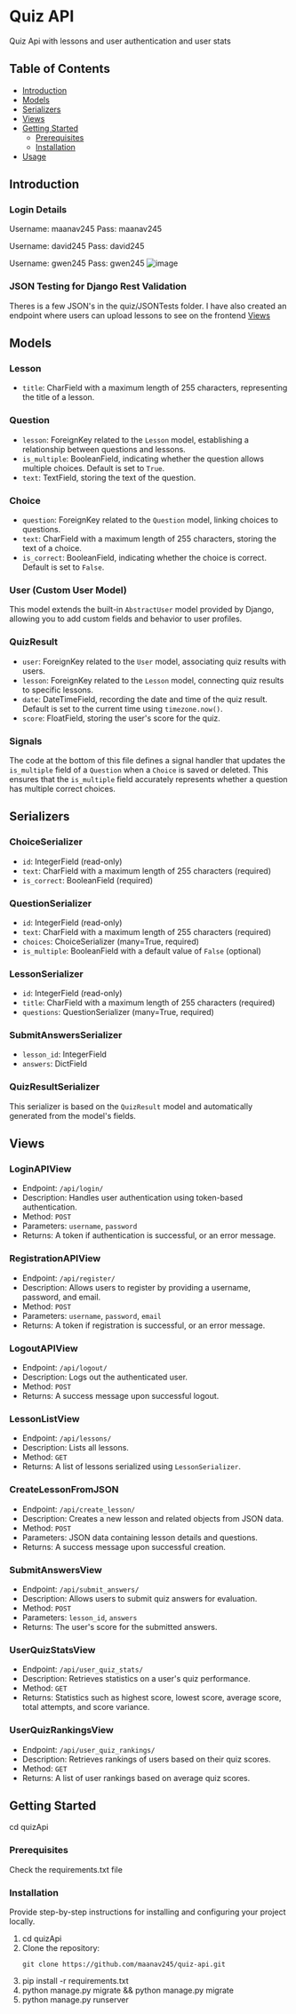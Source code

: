 # Quiz API

Quiz Api with lessons and user authentication and user stats

## Table of Contents

- [Introduction](#introduction)
- [Models](#models)
- [Serializers](#serializers)
- [Views](#views)
- [Getting Started](#getting-started)
  - [Prerequisites](#prerequisites)
  - [Installation](#installation)
- [Usage](#usage)

## Introduction

### Login Details

Username: maanav245
Pass: maanav245

Username: david245
Pass: david245

Username: gwen245
Pass: gwen245
![image](https://github.com/maanav245/quiz-api/assets/84433280/8bd9c23c-c624-46e0-b491-564e964c28fc)


### JSON Testing for Django Rest Validation

Theres is a few JSON's in the quiz/JSONTests folder. I have also created an endpoint where users can upload lessons
to see on the frontend
[Views](##CreateLessonFromJSON)

## Models

### Lesson

- `title`: CharField with a maximum length of 255 characters, representing the title of a lesson.

### Question

- `lesson`: ForeignKey related to the `Lesson` model, establishing a relationship between questions and lessons.
- `is_multiple`: BooleanField, indicating whether the question allows multiple choices. Default is set to `True`.
- `text`: TextField, storing the text of the question.

### Choice

- `question`: ForeignKey related to the `Question` model, linking choices to questions.
- `text`: CharField with a maximum length of 255 characters, storing the text of a choice.
- `is_correct`: BooleanField, indicating whether the choice is correct. Default is set to `False`.

### User (Custom User Model)

This model extends the built-in `AbstractUser` model provided by Django, allowing you to add custom fields and behavior to user profiles.

### QuizResult

- `user`: ForeignKey related to the `User` model, associating quiz results with users.
- `lesson`: ForeignKey related to the `Lesson` model, connecting quiz results to specific lessons.
- `date`: DateTimeField, recording the date and time of the quiz result. Default is set to the current time using `timezone.now()`.
- `score`: FloatField, storing the user's score for the quiz.

### Signals

The code at the bottom of this file defines a signal handler that updates the `is_multiple` field of a `Question` when a `Choice` is saved or deleted. This ensures that the `is_multiple` field accurately represents whether a question has multiple correct choices.

## Serializers

### ChoiceSerializer

- `id`: IntegerField (read-only)
- `text`: CharField with a maximum length of 255 characters (required)
- `is_correct`: BooleanField (required)

### QuestionSerializer

- `id`: IntegerField (read-only)
- `text`: CharField with a maximum length of 255 characters (required)
- `choices`: ChoiceSerializer (many=True, required)
- `is_multiple`: BooleanField with a default value of `False` (optional)

### LessonSerializer

- `id`: IntegerField (read-only)
- `title`: CharField with a maximum length of 255 characters (required)
- `questions`: QuestionSerializer (many=True, required)

### SubmitAnswersSerializer

- `lesson_id`: IntegerField
- `answers`: DictField

### QuizResultSerializer

This serializer is based on the `QuizResult` model and automatically generated from the model's fields.

## Views

### LoginAPIView

- Endpoint: `/api/login/`
- Description: Handles user authentication using token-based authentication.
- Method: `POST`
- Parameters: `username`, `password`
- Returns: A token if authentication is successful, or an error message.

### RegistrationAPIView

- Endpoint: `/api/register/`
- Description: Allows users to register by providing a username, password, and email.
- Method: `POST`
- Parameters: `username`, `password`, `email`
- Returns: A token if registration is successful, or an error message.

### LogoutAPIView

- Endpoint: `/api/logout/`
- Description: Logs out the authenticated user.
- Method: `POST`
- Returns: A success message upon successful logout.

### LessonListView

- Endpoint: `/api/lessons/`
- Description: Lists all lessons.
- Method: `GET`
- Returns: A list of lessons serialized using `LessonSerializer`.

### CreateLessonFromJSON

- Endpoint: `/api/create_lesson/`
- Description: Creates a new lesson and related objects from JSON data.
- Method: `POST`
- Parameters: JSON data containing lesson details and questions.
- Returns: A success message upon successful creation.

### SubmitAnswersView

- Endpoint: `/api/submit_answers/`
- Description: Allows users to submit quiz answers for evaluation.
- Method: `POST`
- Parameters: `lesson_id`, `answers`
- Returns: The user's score for the submitted answers.

### UserQuizStatsView

- Endpoint: `/api/user_quiz_stats/`
- Description: Retrieves statistics on a user's quiz performance.
- Method: `GET`
- Returns: Statistics such as highest score, lowest score, average score, total attempts, and score variance.

### UserQuizRankingsView

- Endpoint: `/api/user_quiz_rankings/`
- Description: Retrieves rankings of users based on their quiz scores.
- Method: `GET`
- Returns: A list of user rankings based on average quiz scores.

## Getting Started

cd quizApi

### Prerequisites

Check the requirements.txt file

### Installation

Provide step-by-step instructions for installing and configuring your project locally.

1. cd quizApi
2. Clone the repository:
   ```shell
   git clone https://github.com/maanav245/quiz-api.git
   ```
3. pip install -r requirements.txt
4. python manage.py migrate && python manage.py migrate
5. python manage.py runserver
